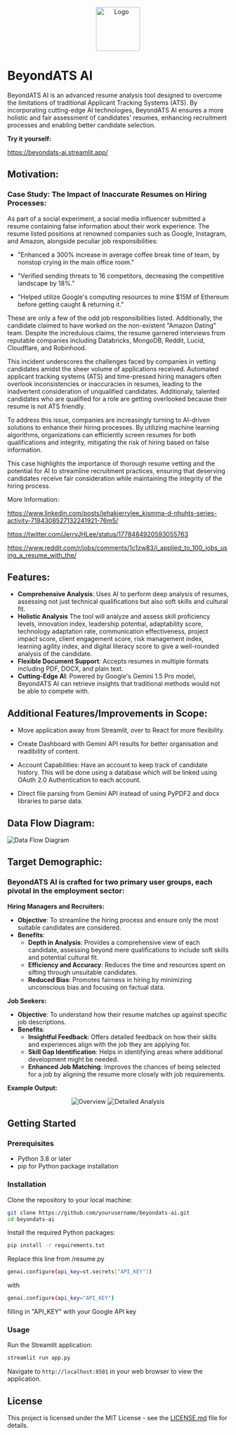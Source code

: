 <p align="center">
  <img src="image/logo.jpeg" alt="Logo" width="100px">
</p>

# BeyondATS AI

BeyondATS AI is an advanced resume analysis tool designed to overcome the limitations of traditional Applicant Tracking Systems (ATS). By incorporating cutting-edge AI technologies, BeyondATS AI ensures a more holistic and fair assessment of candidates' resumes, enhancing recruitment processes and enabling better candidate selection.

**Try it yourself:**

https://beyondats-ai.streamlit.app/



## Motivation: 
### Case Study: The Impact of Inaccurate Resumes on Hiring Processes:

As part of a social experiment, a social media influencer submitted a resume containing false information about their work experience. The resume listed positions at renowned companies such as Google, Instagram, and Amazon, alongside peculiar job responsibilities:

- "Enhanced a 300% increase in average coffee break time of team, by nonstop crying in the main office room."

- "Verified sending threats to 16 competitors, decreasing the competitive landscape by 18%."

- "Helped utilize Google's computing resources to mine $15M of Ethereum before getting caught & returning it."

These are only a few of the odd job responsibilities listed. Additionally, the candidate claimed to have worked on the non-existent "Amazon Dating" team. Despite the incredulous claims, the resume garnered interviews from reputable companies including Databricks, MongoDB, Reddit, Lucid, Cloudflare, and Robinhood.

This incident underscores the challenges faced by companies in vetting candidates amidst the sheer volume of applications received. Automated applicant tracking systems (ATS) and time-pressed hiring managers often overlook inconsistencies or inaccuracies in resumes, leading to the inadvertent consideration of unqualified candidates. Additionaly, talented candidates who are qualified for a role are getting overlooked because their resume is not ATS friendly. 

To address this issue, companies are increasingly turning to AI-driven solutions to enhance their hiring processes. By utilizing machine learning algorithms, organizations can efficiently screen resumes for both qualifications and integrity, mitigating the risk of hiring based on false information.

This case highlights the importance of thorough resume vetting and the potential for AI to streamline recruitment practices, ensuring that deserving candidates receive fair consideration while maintaining the integrity of the hiring process.

More Information:

https://www.linkedin.com/posts/jehakjerrylee_kismma-d-nhuhts-series-activity-7184308527132241921-76m5/

https://twitter.com/JerryJHLee/status/1778484920593055763

https://www.reddit.com/r/jobs/comments/1c1zw83/i_applied_to_100_jobs_using_a_resume_with_the/

## Features:

- **Comprehensive Analysis**: Uses AI to perform deep analysis of resumes, assessing not just technical qualifications but also soft skills and cultural fit.
- **Holistic Analysis** The tool will analyze and assess skill proficiency levels, innovation index, leadership potential, adaptability score, technology adaptation rate, communication effectiveness, project impact score, client engagement score, risk management index, learning agility index, and digital literacy score to give a well-rounded analysis of the candidate. 
- **Flexible Document Support**: Accepts resumes in multiple formats including PDF, DOCX, and plain text.
- **Cutting-Edge AI**: Powered by Google's Gemini 1.5 Pro model, BeyondATS AI can retrieve insights that traditional methods would not be able to compete with.

## Additional Features/Improvements in Scope:

- Move application away from Streamlit, over to React for more flexibility.

- Create Dashboard with Gemini API results for better organisation and readibility of content.

- Account Capabilities: Have an account to keep track of candidate history. This will be done using a database which will be linked using OAuth 2.0 Authentication to each account.

- Direct file parsing from Gemini API instead of using PyPDF2 and docx libraries to parse data.


## Data Flow Diagram:

![Data Flow Diagram](image/datafeed.png)

## Target Demographic:

### BeyondATS AI is crafted for two primary user groups, each pivotal in the employment sector:

**Hiring Managers and Recruiters:**

- **Objective**: To streamline the hiring process and ensure only the most suitable candidates are considered.
- **Benefits**:
  - **Depth in Analysis**: Provides a comprehensive view of each candidate, assessing beyond mere qualifications to include soft skills and potential cultural fit.
  - **Efficiency and Accuracy**: Reduces the time and resources spent on sifting through unsuitable candidates.
  - **Reduced Bias**: Promotes fairness in hiring by minimizing unconscious bias and focusing on factual data.

**Job Seekers:**
- **Objective**: To understand how their resume matches up against specific job descriptions.
- **Benefits**:
  - **Insightful Feedback**: Offers detailed feedback on how their skills and experiences align with the job they are applying for.
  - **Skill Gap Identification**: Helps in identifying areas where additional development might be needed.
  - **Enhanced Job Matching**: Improves the chances of being selected for a job by aligning the resume more closely with job requirements.

**Example Output:**
<p align="center">
  <img src="image/Example1.png" alt="Overview">
  <img src="image/Example2.png" alt="Detailed Analysis">
</p>




## Getting Started

### Prerequisites

- Python 3.8 or later
- pip for Python package installation

### Installation

Clone the repository to your local machine:

```bash
git clone https://github.com/yourusername/beyondats-ai.git
cd beyondats-ai
```

Install the required Python packages:

```bash
pip install -r requirements.txt
```

Replace this line from /resume.py
```bash
genai.configure(api_key=st.secrets["API_KEY"])
```
with

```bash
genai.configure(api_key="API_KEY")
```

filling in "API_KEY" with your Google API key

### Usage

Run the Streamlit application:

```bash
streamlit run app.py
```

Navigate to `http://localhost:8501` in your web browser to view the application.


## License

This project is licensed under the MIT License - see the [LICENSE.md](LICENSE.md) file for details.




  
